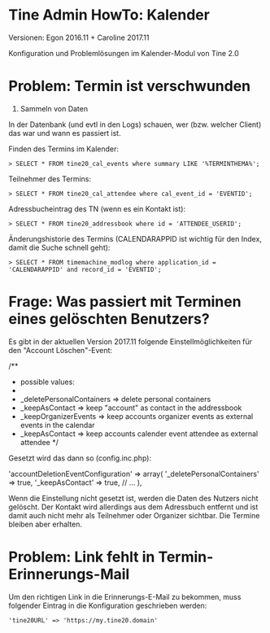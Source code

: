 Tine Admin HowTo: Kalender
=================

Versionen: Egon 2016.11 + Caroline 2017.11

Konfiguration und Problemlösungen im Kalender-Modul von Tine 2.0

Problem: Termin ist verschwunden
=================

1. Sammeln von Daten

In der Datenbank (und evtl in den Logs) schauen, wer (bzw. welcher Client) das war und wann es passiert ist.

Finden des Termins im Kalender:

    > SELECT * FROM tine20_cal_events where summary LIKE '%TERMINTHEMA%';

Teilnehmer des Termins:

    > SELECT * FROM tine20_cal_attendee where cal_event_id = 'EVENTID';

Adressbucheintrag des TN (wenn es ein Kontakt ist):

    > SELECT * FROM tine20_addressbook where id = 'ATTENDEE_USERID';

Änderungshistorie des Termins (CALENDARAPPID ist wichtig für den Index, damit die Suche schnell geht):

    > SELECT * FROM timemachine_modlog where application_id = 'CALENDARAPPID' and record_id = 'EVENTID';

Frage: Was passiert mit Terminen eines gelöschten Benutzers?
=================

Es gibt in der aktuellen Version 2017.11 folgende Einstellmöglichkeiten für den "Account Löschen"-Event:

/**
* possible values:
*
* _deletePersonalContainers => delete personal containers
* _keepAsContact => keep "account" as contact in the addressbook
* _keepOrganizerEvents => keep accounts organizer events as external events in the calendar
* _keepAsContact => keep accounts calender event attendee as external attendee
*/

Gesetzt wird das dann so (config.inc.php):

'accountDeletionEventConfiguration' => array(
  '_deletePersonalContainers' => true,
  '_keepAsContact' => true,
  // ...
),

Wenn die Einstellung nicht gesetzt ist, werden die Daten des Nutzers nicht gelöscht. Der Kontakt wird allerdings aus dem Adressbuch entfernt und ist damit auch nicht mehr als Teilnehmer oder Organizer sichtbar. Die Termine bleiben aber erhalten.


Problem: Link fehlt in Termin-Erinnerungs-Mail
=================

Um den richtigen Link in die Erinnerungs-E-Mail zu bekommen, muss folgender Eintrag in die Konfiguration geschrieben werden:

    'tine20URL' => 'https://my.tine20.domain'
